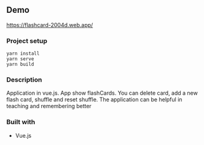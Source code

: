 ## Demo

https://flashcard-2004d.web.app/

### Project setup

```
yarn install
yarn serve
yarn build
```

### Description

Application in vue.js.
App show flashCards. You can delete card, add a new flash card, shuffle and reset shuffle.
The application can be helpful in teaching and remembering better

### Built with

- Vue.js
